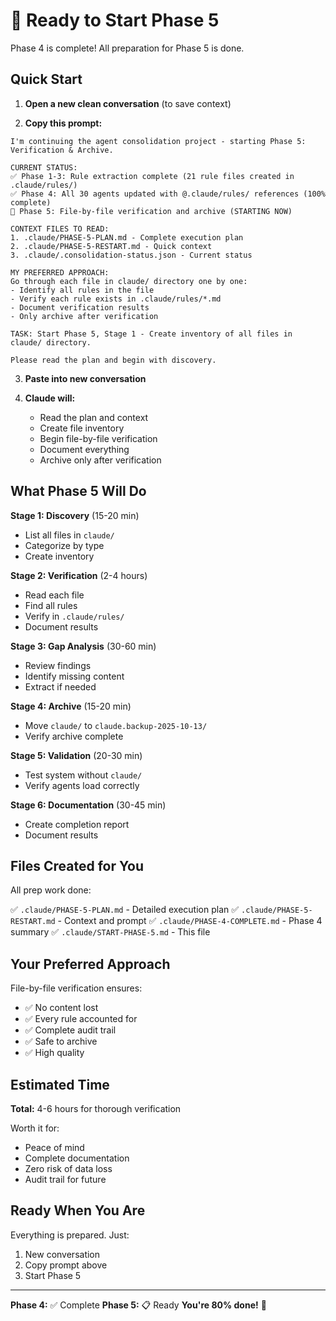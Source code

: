 # 🚀 Ready to Start Phase 5

Phase 4 is complete! All preparation for Phase 5 is done.

## Quick Start

1. **Open a new clean conversation** (to save context)

2. **Copy this prompt:**

```
I'm continuing the agent consolidation project - starting Phase 5: Verification & Archive.

CURRENT STATUS:
✅ Phase 1-3: Rule extraction complete (21 rule files created in .claude/rules/)
✅ Phase 4: All 30 agents updated with @.claude/rules/ references (100% complete)
🔄 Phase 5: File-by-file verification and archive (STARTING NOW)

CONTEXT FILES TO READ:
1. .claude/PHASE-5-PLAN.md - Complete execution plan
2. .claude/PHASE-5-RESTART.md - Quick context
3. .claude/.consolidation-status.json - Current status

MY PREFERRED APPROACH:
Go through each file in claude/ directory one by one:
- Identify all rules in the file
- Verify each rule exists in .claude/rules/*.md
- Document verification results
- Only archive after verification

TASK: Start Phase 5, Stage 1 - Create inventory of all files in claude/ directory.

Please read the plan and begin with discovery.
```

3. **Paste into new conversation**

4. **Claude will:**
   - Read the plan and context
   - Create file inventory
   - Begin file-by-file verification
   - Document everything
   - Archive only after verification

## What Phase 5 Will Do

**Stage 1: Discovery** (15-20 min)
- List all files in `claude/`
- Categorize by type
- Create inventory

**Stage 2: Verification** (2-4 hours)
- Read each file
- Find all rules
- Verify in `.claude/rules/`
- Document results

**Stage 3: Gap Analysis** (30-60 min)
- Review findings
- Identify missing content
- Extract if needed

**Stage 4: Archive** (15-20 min)
- Move `claude/` to `claude.backup-2025-10-13/`
- Verify archive complete

**Stage 5: Validation** (20-30 min)
- Test system without `claude/`
- Verify agents load correctly

**Stage 6: Documentation** (30-45 min)
- Create completion report
- Document results

## Files Created for You

All prep work done:

✅ `.claude/PHASE-5-PLAN.md` - Detailed execution plan
✅ `.claude/PHASE-5-RESTART.md` - Context and prompt
✅ `.claude/PHASE-4-COMPLETE.md` - Phase 4 summary
✅ `.claude/START-PHASE-5.md` - This file

## Your Preferred Approach

File-by-file verification ensures:
- ✅ No content lost
- ✅ Every rule accounted for
- ✅ Complete audit trail
- ✅ Safe to archive
- ✅ High quality

## Estimated Time

**Total:** 4-6 hours for thorough verification

Worth it for:
- Peace of mind
- Complete documentation
- Zero risk of data loss
- Audit trail for future

## Ready When You Are

Everything is prepared. Just:
1. New conversation
2. Copy prompt above
3. Start Phase 5

---

**Phase 4:** ✅ Complete
**Phase 5:** 📋 Ready
**You're 80% done!** 🎉
